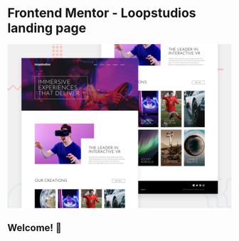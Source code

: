 # Frontend Mentor - Loopstudios landing page

![Design preview for the Loopstudios landing page coding challenge](./public/images/desktop-preview.jpg)

## Welcome! 👋
